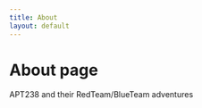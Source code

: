 ```yaml
---
title: About
layout: default
---
```

# About page

APT238 and their RedTeam/BlueTeam adventures
